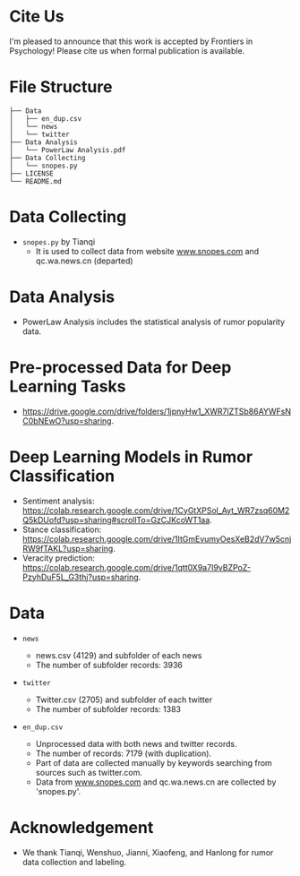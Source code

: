 # Cite Us
I'm pleased to announce that this work is accepted by Frontiers in Psychology! Please cite us when formal publication is available.  

# File Structure
```
├── Data
│   ├── en_dup.csv
│	└── news
│	└── twitter
├── Data Analysis
│   └── PowerLaw Analysis.pdf
├── Data Collecting
│   └── snopes.py
├── LICENSE
└── README.md
```

# Data Collecting  
- `snopes.py` by Tianqi
  - It is used to collect data from website www.snopes.com and qc.wa.news.cn (departed)

# Data Analysis  
- PowerLaw Analysis includes the statistical analysis of rumor popularity data. 

# Pre-processed Data for Deep Learning Tasks
- https://drive.google.com/drive/folders/1jpnyHw1_XWR7lZTSb86AYWFsNC0bNEwO?usp=sharing. 

# Deep Learning Models in Rumor Classification
- Sentiment analysis: https://colab.research.google.com/drive/1CyGtXPSol_Ayt_WR7zsq60M2Q5kDUofd?usp=sharing#scrollTo=GzCJKcoWT1aa. 
- Stance classification: https://colab.research.google.com/drive/1ItGmEvumyOesXeB2dV7w5cnjRW9fTAKL?usp=sharing.  
- Veracity prediction: https://colab.research.google.com/drive/1qtt0X9a7I9vBZPoZ-PzyhDuF5L_G3thj?usp=sharing. 


# Data
- `news` 
  - news.csv (4129) and subfolder of each news
  - The number of subfolder records: 3936   

- `twitter` 
  - Twitter.csv (2705) and subfolder of each twitter
  - The number of subfolder records: 1383  

- `en_dup.csv`
  - Unprocessed data with both news and twitter records.  
  - The number of records: 7179 (with duplication).   
  - Part of data are collected manually by keywords searching from sources such as twitter.com.  
  - Data from www.snopes.com and qc.wa.news.cn are collected by 'snopes.py'.  

  
  
# Acknowledgement
- We thank Tianqi, Wenshuo, Jianni, Xiaofeng, and Hanlong for rumor data collection and labeling.  


